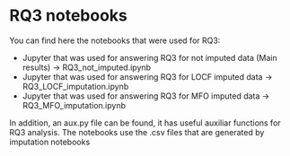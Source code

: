 # RQ3 notebooks

You can find here the notebooks that were used for RQ3:
* Jupyter that was used for answering RQ3 for not imputed data (Main results) -> RQ3_not_imputed.ipynb
* Jupyter that was used for answering RQ3 for LOCF imputed data -> RQ3_LOCF_imputation.ipynb
* Jupyter that was used for answering RQ3 for MFO imputed data -> RQ3_MFO_imputation.ipynb

 In addition, an aux.py file can be found, it has useful auxiliar functions for RQ3 analysis. The notebooks use the .csv files that are generated by imputation notebooks
